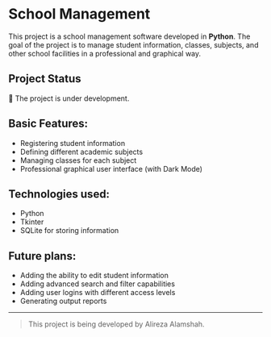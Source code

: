 # School Management

This project is a school management software developed in **Python**.
The goal of the project is to manage student information, classes, subjects, and other school facilities in a professional and graphical way.

## Project Status
🚧 The project is under development.

## Basic Features:
- Registering student information
- Defining different academic subjects
- Managing classes for each subject
- Professional graphical user interface (with Dark Mode)

## Technologies used:
- Python
- Tkinter 
- SQLite for storing information

## Future plans:
- Adding the ability to edit student information
- Adding advanced search and filter capabilities
- Adding user logins with different access levels
- Generating output reports

---

> This project is being developed by Alireza Alamshah.